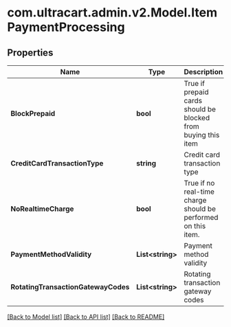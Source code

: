 
# com.ultracart.admin.v2.Model.ItemPaymentProcessing

## Properties

Name | Type | Description | Notes
------------ | ------------- | ------------- | -------------
**BlockPrepaid** | **bool** | True if prepaid cards should be blocked from buying this item | [optional] 
**CreditCardTransactionType** | **string** | Credit card transaction type | [optional] 
**NoRealtimeCharge** | **bool** | True if no real-time charge should be performed on this item. | [optional] 
**PaymentMethodValidity** | **List&lt;string&gt;** | Payment method validity | [optional] 
**RotatingTransactionGatewayCodes** | **List&lt;string&gt;** | Rotating transaction gateway codes | [optional] 

[[Back to Model list]](../README.md#documentation-for-models)
[[Back to API list]](../README.md#documentation-for-api-endpoints)
[[Back to README]](../README.md)

